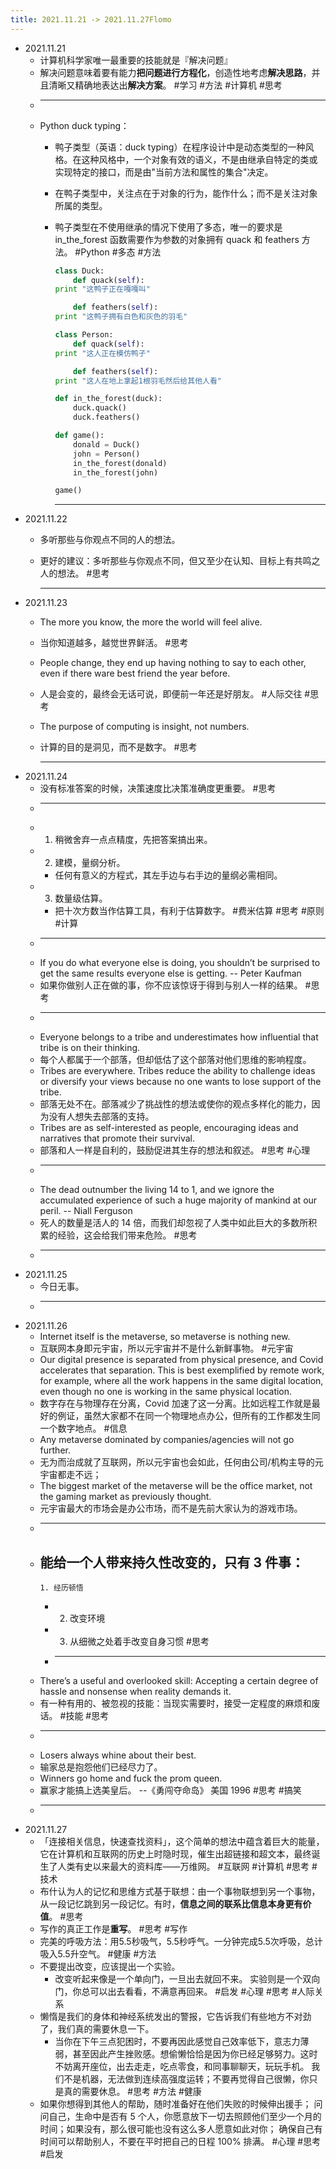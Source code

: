 ```yaml
---
title: 2021.11.21 -> 2021.11.27Flomo
---
```


- 2021.11.21
	- 计算机科学家唯一最重要的技能就是『解决问题』
	- 解决问题意味着要有能力**把问题进行方程化**，创造性地考虑**解决思路**，并且清晰又精确地表达出**解决方案**。 #学习 #方法 #计算机 #思考
	-
	  ---
	- Python duck typing：
		- 鸭子类型（英语：duck typing）在程序设计中是动态类型的一种风格。在这种风格中，一个对象有效的语义，不是由继承自特定的类或实现特定的接口，而是由"当前方法和属性的集合"决定。
		- 在鸭子类型中，关注点在于对象的行为，能作什么；而不是关注对象所属的类型。
		- 鸭子类型在不使用继承的情况下使用了多态，唯一的要求是 in_the_forest 函数需要作为参数的对象拥有 quack 和 feathers 方法。 #Python #多态 #方法
		  
		  ```python
		  class Duck:
		      def quack(self):
		  print "这鸭子正在嘎嘎叫"
		  
		      def feathers(self):
		  print "这鸭子拥有白色和灰色的羽毛"
		  
		  class Person:
		      def quack(self):
		  print "这人正在模仿鸭子"
		  
		      def feathers(self):
		  print "这人在地上拿起1根羽毛然后给其他人看"
		  
		  def in_the_forest(duck):
		      duck.quack()
		      duck.feathers()
		  
		  def game():
		      donald = Duck()
		      john = Person()
		      in_the_forest(donald)
		      in_the_forest(john)
		  
		  game()
		  ```
		  
		  ---
- 2021.11.22
	- 多听那些与你观点不同的人的想法。
	- 更好的建议：多听那些与你观点不同，但又至少在认知、目标上有共鸣之人的想法。 #思考
	  
	  ---
- 2021.11.23
	- The more you know, the more the world will feel alive.
	- 当你知道越多，越觉世界鲜活。 #思考
	- People change, they end up having nothing to say to each other, even if there ware best friend the year before.
	- 人是会变的，最终会无话可说，即便前一年还是好朋友。 #人际交往 #思考
	- The purpose of computing is insight, not numbers.
	- 计算的目的是洞见，而不是数字。 #思考
	  
	  ---
- 2021.11.24
	- 没有标准答案的时候，决策速度比决策准确度更重要。 #思考
	-
	  ---
	-
	  1. 稍微舍弃一点点精度，先把答案搞出来。
	-
	  2. 建模，量纲分析。
		- 任何有意义的方程式，其左手边与右手边的量纲必需相同。
	-
	  3. 数量级估算。
		- 把十次方数当作估算工具，有利于估算数字。 #费米估算 #思考 #原则 #计算
	-
	  ---
	- If you do what everyone else is doing, you shouldn’t be surprised to get the same results everyone else is getting. -- Peter Kaufman
	- 如果你做别人正在做的事，你不应该惊讶于得到与别人一样的结果。 #思考
	-
	  ---
	- Everyone belongs to a tribe and underestimates how influential that tribe is on their thinking.
	- 每个人都属于一个部落，但却低估了这个部落对他们思维的影响程度。
	- Tribes are everywhere. Tribes reduce the ability to challenge ideas or diversify your views because no one wants to lose support of the tribe.
	- 部落无处不在。部落减少了挑战性的想法或使你的观点多样化的能力，因为没有人想失去部落的支持。
	- Tribes are as self-interested as people, encouraging ideas and narratives that promote their survival.
	- 部落和人一样是自利的，鼓励促进其生存的想法和叙述。 #思考 #心理
	-
	  ---
	- The dead outnumber the living 14 to 1, and we ignore the accumulated experience of such a huge majority of mankind at our peril. -- Niall Ferguson
	- 死人的数量是活人的 14 倍，而我们却忽视了人类中如此巨大的多数所积累的经验，这会给我们带来危险。 #思考
	-
	  ---
- 2021.11.25
	- 今日无事。
	-
	  ---
- 2021.11.26
	- Internet itself is the metaverse, so metaverse is nothing new.
	- 互联网本身即元宇宙，所以元宇宙并不是什么新鲜事物。 #元宇宙
	- Our digital presence is separated from physical presence, and Covid accelerates that separation. This is best exemplified by remote work, for example, where all the work happens in the same digital location, even though no one is working in the same physical location.
	- 数字存在与物理存在分离，Covid 加速了这一分离。比如远程工作就是最好的例证，虽然大家都不在同一个物理地点办公，但所有的工作都发生同一个数字地点。 #信息
	- Any metaverse dominated by companies/agencies will not go further.
	- 无为而治成就了互联网，所以元宇宙也会如此，任何由公司/机构主导的元宇宙都走不远；
	- The biggest market of the metaverse will be the office market, not the gaming market as previously thought.
	- 元宇宙最大的市场会是办公市场，而不是先前大家认为的游戏市场。
	-
	  ---
	- 能给一个人带来持久性改变的，只有 3 件事：
		-
		  1. 经历顿悟
		-
		  2. 改变环境
		-
		  3. 从细微之处着手改变自身习惯 #思考
		-
		  ---
	- There’s a useful and overlooked skill: Accepting a certain degree of hassle and nonsense when reality demands it.
	- 有一种有用的、被忽视的技能：当现实需要时，接受一定程度的麻烦和废话。 #技能 #思考
	-
	  ---
	- Losers always whine about their best.
	- 输家总是抱怨他们已经尽力了。
	- Winners go home and fuck the prom queen.
	- 赢家才能搞上选美皇后。 --《勇闯夺命岛》 美国 1996 #思考 #搞笑
	-
	  ---
- 2021.11.27
	- 「连接相关信息，快速查找资料」，这个简单的想法中蕴含着巨大的能量，它在计算机和互联网的历史上时隐时现，催生出超链接和超文本，最终诞生了人类有史以来最大的资料库——万维网。 #互联网 #计算机 #思考 #技术
	- 布什认为人的记忆和思维方式基于联想：由一个事物联想到另一个事物，从一段记忆跳到另一段记忆。有时，**信息之间的联系比信息本身更有价值**。 #思考
	- 写作的真正工作是**重写**。 #思考 #写作
	- 完美的呼吸方法：用5.5秒吸气，5.5秒呼气。一分钟完成5.5次呼吸，总计吸入5.5升空气。 #健康 #方法
	- 不要提出改变，应该提出一个实验。
		- 改变听起来像是一个单向门，一旦出去就回不来。
		  实验则是一个双向门，你总可以出去看看，不满意再回来。 #启发 #心理 #思考 #人际关系
	- 懒惰是我们的身体和神经系统发出的警报，它告诉我们有些地方不对劲了，我们真的需要休息一下。
		- 当你在下午三点犯困时，不要再因此感觉自己效率低下，意志力薄弱，甚至因此产生挫败感。想偷懒恰恰是因为你已经足够努力。这时不妨离开座位，出去走走，吃点零食，和同事聊聊天，玩玩手机。
		  我们不是机器，无法做到连续高强度运转；不要再觉得自己很懒，你只是真的需要休息。 #思考 #方法 #健康
	- 如果你想得到其他人的帮助，随时准备好在他们失败的时候伸出援手；
	  问问自己，生命中是否有 5 个人，你愿意放下一切去照顾他们至少一个月的时间；如果没有，那么很可能也没有这么多人愿意如此对你；
	  确保自己有时间可以帮助别人，不要在平时把自己的日程 100% 排满。 #心理 #思考 #启发